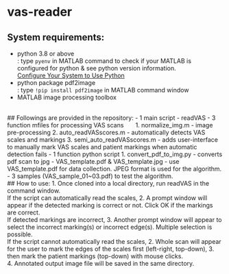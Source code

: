 # vas-reader

## System requirements:
- python 3.8 or above <br/>
  : type `pyenv` in MATLAB command to check if your MATLAB is configured for python & see python version information.<br/>
  [Configure Your System to Use Python](https://www.mathworks.com/help/matlab/matlab_external/install-supported-python-implementation.html)
- python package pdf2image <br/>
  : type `!pip install pdf2image` in MATLAB command window
- MATLAB image processing toolbox
<br/>
## Followings are provided in the repository:
- 1 main script - readVAS
- 3 function mfiles for processing VAS scans
&nbsp;&nbsp;&nbsp;&nbsp;&nbsp;&nbsp;1. normalize_img.m - image pre-processing
2. auto_readVASscores.m - automatically detects VAS scales and markings
3. semi_auto_readVASscores.m - adds user-interface to manually mark VAS scales and patient markings when automatic detection fails
- 1 function python script
1. convert_pdf_to_img.py - converts pdf scan to jpg
- VAS_template.pdf & VAS_template.jpg - use VAS_template.pdf for data collection. JPEG format is used for the algorithm.
- 3 samples (VAS_sample_01~03.pdf) to test the algorithm.
<br/>
## How to use:
1. Once cloned into a local directory, run readVAS in the command window.
<br/>
If the script can automatically read the scales,
2. A prompt window will appear if the detected marking is correct or not. Click OK if the markings are correct.
<br/>If detected markings are incorrect,
3. Another prompt window will appear to select the incorrect marking(s) or incorrect edge(s). Multiple selection is possible.
<br/>
If the script cannot automatically read the scales,
2. Whole scan will appear for the user to mark the edges of the scales first (left-right, top-down),
3. then mark the patient markings (top-down) with mouse clicks. 
<br/>
4. Annotated output image file will be saved in the same directory.
